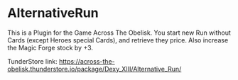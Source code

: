 # AlternativeRun
This is a Plugin for the Game Across The Obelisk.
You start new Run without Cards (except Heroes special Cards), and retrieve they price. Also increase the Magic Forge stock by +3.

TunderStore link: https://across-the-obelisk.thunderstore.io/package/Dexy_XIII/Alternative_Run/
